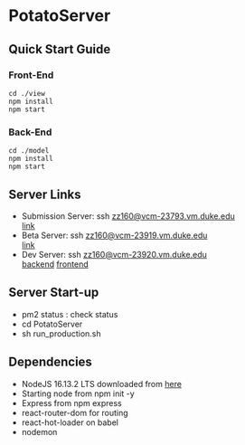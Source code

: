 # PotatoServer

## Quick Start Guide

### Front-End

`cd ./view`  
`npm install`  
`npm start`

### Back-End

`cd ./model`  
`npm install`  
`npm start`

## Server Links

- Submission Server: ssh zz160@vcm-23793.vm.duke.edu  
  [link](https://vcm-23793.vm.duke.edu:3000)
- Beta Server: ssh zz160@vcm-23919.vm.duke.edu  
  [link](https://vcm-23919.vm.duke.edu:3000)
- Dev Server: ssh zz160@vcm-23920.vm.duke.edu  
  [backend](https://vcm-23920.vm.duke.edu:3000) [frontend](https://vcm-23920.vm.duke.edu:3001)
  
## Server Start-up 
- pm2 status : check status 
- cd PotatoServer
- sh run_production.sh 

## Dependencies

- NodeJS 16.13.2 LTS downloaded from [here](https://nodejs.org/en/)
- Starting node from npm init -y
- Express from npm express
- react-router-dom for routing
- react-hot-loader on babel
- nodemon
